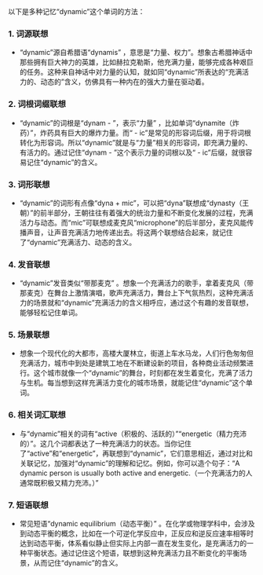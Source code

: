 以下是多种记忆“dynamic”这个单词的方法：

### 1. 词源联想
 - “dynamic”源自希腊语“dynamis” ，意思是“力量、权力”。想象古希腊神话中那些拥有巨大神力的英雄，比如赫拉克勒斯，他充满力量，能够完成各种艰巨的任务。这种来自神话中对力量的认知，就如同“dynamic”所表达的“充满活力的、动态的”含义，仿佛具有一种内在的强大力量在驱动着。

### 2. 词根词缀联想
 - “dynamic”的词根是“dynam - ”，表示“力量” ，比如单词“dynamite（炸药）”，炸药具有巨大的爆炸力量。而“ - ic”是常见的形容词后缀，用于将词根转化为形容词。所以“dynamic”就是与“力量”相关的形容词，即充满力量的、有活力的。通过记住“dynam - ”这个表示力量的词根以及“ - ic”后缀，就很容易记住“dynamic”的含义。

### 3. 词形联想
 - “dynamic”的词形有点像“dyna + mic”，可以把“dyna”联想成“dynasty（王朝）”的前半部分，王朝往往有着强大的统治力量和不断变化发展的过程，充满活力与动态。而“mic”可联想成麦克风“microphone”的后半部分，麦克风能传播声音，让声音充满活力地传递出去。将这两个联想结合起来，就记住了“dynamic”充满活力、动态的含义。

### 4. 发音联想
 - “dynamic”发音类似“带那麦克” 。想象一个充满活力的歌手，拿着麦克风（带那麦克）在舞台上激情演唱，歌声充满活力，舞台上下气氛热烈，这种充满活力的场景就和“dynamic”充满活力的含义相呼应，通过这个有趣的发音联想，能够轻松记住单词。

### 5. 场景联想
 - 想象一个现代化的大都市，高楼大厦林立，街道上车水马龙，人们行色匆匆但充满活力，城市中到处是建筑工地在不断建设新的项目，各种商业活动频繁进行。这个城市就像一个“dynamic”的舞台，时刻都在发生着变化，充满了活力与生机。每当想到这样充满活力变化的城市场景，就能记住“dynamic”这个单词。

### 6. 相关词汇联想
 - 与“dynamic”相关的词有“active（积极的、活跃的）”“energetic（精力充沛的）”。这几个词都表达了一种充满活力的状态。当你记住了“active”和“energetic”，再联想到“dynamic”，它们意思相近，通过对比和关联记忆，加强对“dynamic”的理解和记忆。例如，你可以造个句子：“A dynamic person is usually both active and energetic.（一个充满活力的人通常既积极又精力充沛。）” 

### 7. 短语联想
 - 常见短语“dynamic equilibrium（动态平衡）” 。在化学或物理学科中，会涉及到动态平衡的概念，比如在一个可逆化学反应中，正反应和逆反应速率相等时达到动态平衡，体系看似静止但实际上内部一直在发生变化，是充满活力的一种平衡状态。通过记住这个短语，联想到这种充满活力且不断变化的平衡场景，从而记住“dynamic”的含义。 